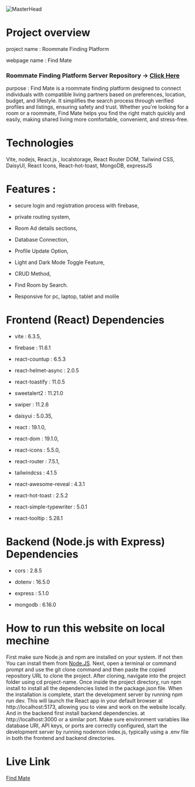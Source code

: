 ![MasterHead](https://i.ibb.co/HDCphMqd/Screenshot-2025-06-25-161456.png)

# Project overview

project name : Roommate Finding Platform

webpage name : Find Mate

### Roommate Finding Platform Server Repository -> [Click Here](https://github.com/MMunim90/roommate-finder-server)

purpose : Find Mate is a roommate finding platform designed to connect individuals with compatible living partners based on preferences, location, budget, and lifestyle. It simplifies the search process through verified profiles and listings, ensuring safety and trust. Whether you're looking for a room or a roommate, Find Mate helps you find the right match quickly and easily, making shared living more comfortable, convenient, and stress-free.

# Technologies
Vite, nodejs, React.js , localstorage, React Router DOM, Tailwind CSS, DaisyUI, React Icons, React-hot-toast, MongoDB, expressJS

# Features : 

- secure login and registration process with firebase, 

- private routing system,

- Room Ad details sections,

- Database Connection,

- Profile Update Option,

- Light and Dark Mode Toggle Feature,

- CRUD Method,

- Find Room by Search.

- Responsive for pc, laptop, tablet and molile

# Frontend (React) Dependencies

- vite : 6.3.5,

- firebase : 11.6.1

- react-countup : 6.5.3

- react-helmet-async : 2.0.5

- react-toastify : 11.0.5

- sweetalert2 : 11.21.0

- swiper : 11.2.6

- daisyui : 5.0.35,

- react : 19.1.0,

- react-dom : 19.1.0,

- react-icons : 5.5.0,

- react-router : 7.5.1,

- tailwindcss : 4.1.5

- react-awesome-reveal : 4.3.1

- react-hot-toast : 2.5.2

- react-simple-typewriter : 5.0.1

- react-tooltip : 5.28.1

# Backend (Node.js with Express) Dependencies

- cors : 2.8.5

- dotenv : 16.5.0

- express : 5.1.0

- mongodb : 6.16.0

# How to run this website on local mechine
First make sure Node.js and npm are installed on your system. If not then You can install them from [Node.JS](https://nodejs.org). Next, open a terminal or command prompt and use the git clone command and then paste the copied repository URL to clone the project. After cloning, navigate into the project folder using cd project-name. Once inside the project directory, run npm install to install all the dependencies listed in the package.json file. When the installation is complete, start the development server by running npm run dev. This will launch the React app in your default browser at http://localhost:5173, allowing you to view and work on the website locally. And in the backend first install backend dependencies. at http://localhost:3000 or a similar port. Make sure environment variables like database URI, API keys, or ports are correctly configured, start the development server by running nodemon index.js, typically using a .env file in both the frontend and backend directories.

# Live Link
[Find Mate](https://find-mate-app.web.app/)
